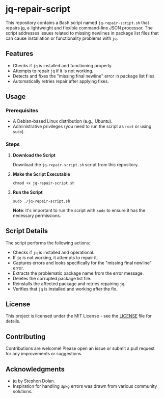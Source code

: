 # jq-repair-script

This repository contains a Bash script named `jq-repair-script.sh` that repairs [jq](https://stedolan.github.io/jq/), a lightweight and flexible command-line JSON processor. The script addresses issues related to missing newlines in package list files that can cause installation or functionality problems with `jq`.

## Features

- Checks if `jq` is installed and functioning properly.
- Attempts to repair `jq` if it is not working.
- Detects and fixes the "missing final newline" error in package list files.
- Automatically retries repair after applying fixes.

## Usage

### Prerequisites

- A Debian-based Linux distribution (e.g., Ubuntu).
- Administrative privileges (you need to run the script as `root` or using `sudo`).

### Steps

1. **Download the Script**

   Download the `jq-repair-script.sh` script from this repository.

2. **Make the Script Executable**

       chmod +x jq-repair-script.sh

3. **Run the Script**

       sudo ./jq-repair-script.sh

   **Note**: It's important to run the script with `sudo` to ensure it has the necessary permissions.

## Script Details

The script performs the following actions:

- Checks if `jq` is installed and operational.
- If `jq` is not working, it attempts to repair it.
- Captures errors and looks specifically for the "missing final newline" error.
- Extracts the problematic package name from the error message.
- Deletes the corrupted package list file.
- Reinstalls the affected package and retries repairing `jq`.
- Verifies that `jq` is installed and working after the fix.

## License

This project is licensed under the MIT License - see the [LICENSE](LICENSE) file for details.

## Contributing

Contributions are welcome! Please open an issue or submit a pull request for any improvements or suggestions.

## Acknowledgments

- [jq](https://stedolan.github.io/jq/) by Stephen Dolan.
- Inspiration for handling `dpkg` errors was drawn from various community solutions.
